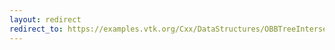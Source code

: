 ```yaml
---
layout: redirect
redirect_to: https://examples.vtk.org/Cxx/DataStructures/OBBTreeIntersectWithLine/
---
```

